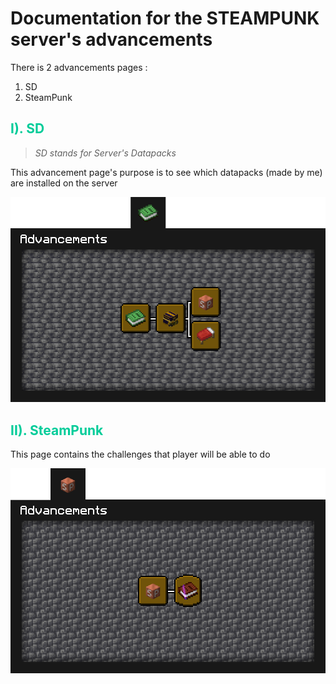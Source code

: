 # Documentation for the STEAMPUNK server's advancements

There is 2 advancements pages :

1. SD
2. SteamPunk

## <span style="color:#00cc99">__I). SD__</span>

> _SD stands for Server's Datapacks_

This advancement page's purpose is to see which datapacks (made by me) are installed on the server

![SD page](../images/page_sd.png)

## <span style="color:#00cc99">__II). SteamPunk__</span>

This page contains the challenges that player will be able to do

![Steampunk page](../images/page_steampunk.png)
